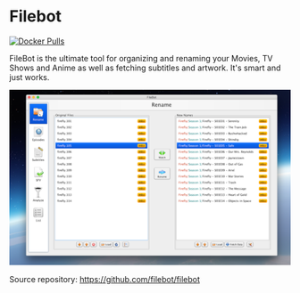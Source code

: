 # Filebot
[![Docker Pulls](https://img.shields.io/docker/pulls/strm/filebot.svg?style=plastic)](https://hub.docker.com/r/strm/filebot/)

FileBot is the ultimate tool for organizing and renaming your Movies, TV Shows
and Anime as well as fetching subtitles and artwork. It's smart and just works.

![print](print.png)

Source repository: https://github.com/filebot/filebot

